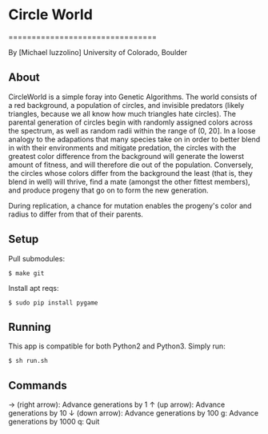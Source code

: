 # Circle World
================================

By [Michael Iuzzolino]
University of Colorado, Boulder

About
-----

CircleWorld is a simple foray into Genetic Algorithms. The world consists of a red background, a population of circles, and invisible predators (likely triangles, because we all know how much triangles hate circles). The parental generation of circles begin with randomly assigned colors across the spectrum, as well as random radii within the range of (0, 20]. In a loose analogy to the adapations that many species take on in order to better blend in with their environments and mitigate predation, the circles with the greatest color difference from the background will generate the lowerst amount of fitness, and will therefore die out of the population. Conversely, the circles whose colors differ from the background the least (that is, they blend in well) will thrive, find a mate (amongst the other fittest members), and produce progeny that go on to form the new generation.

During replication, a chance for mutation enables the progeny's color and radius to differ from that of their parents.


Setup
-----

Pull submodules:

```
$ make git
```

Install apt reqs:

```
$ sudo pip install pygame
```

Running
-------
This app is compatible for both Python2 and Python3. Simply run:
```
$ sh run.sh
```

Commands
--------
→ (right arrow):   Advance generations by 1
↑ (up arrow):      Advance generations by 10
↓ (down arrow):    Advance generations by 100
g:                 Advance generations by 1000
q:                 Quit
